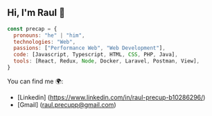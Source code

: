 ## Hi, I'm Raul 👋
```js
const precap = {
  pronouns: "he" | "him",
  technologies: "Web",
  passions: ["Performance Web", "Web Development"],
  code: [Javascript, Typescript, HTML, CSS, PHP, Java],
  tools: [React, Redux, Node, Docker, Laravel, Postman, View],
}
```
You can find me 🌍:
- [Linkedin] (https://www.linkedin.com/in/raul-precup-b10286296/)
- [Gmail] (raul.precupp@gmail.com)


<!--
**Raul-Precup/Raul-Precup** is a ✨ _special_ ✨ repository because its `README.md` (this file) appears on your GitHub profile.

Here are some ideas to get you started:

- 🔭 I’m currently working on ...
- 🌱 I’m currently learning ...
- 👯 I’m looking to collaborate on ...
- 🤔 I’m looking for help with ...
- 💬 Ask me about ...
- 📫 How to reach me: ...
- 😄 Pronouns: ...
- ⚡ Fun fact: ...
-->
